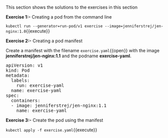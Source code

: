 This section shows the solutions to the exercises in this section

**Exercise 1:-** Creating a pod from the command line

`kubectl run --generator=run-pod/v1 exercise --image=jenniferstrej/jen-nginx:1.0`{{execute}}

**Exercise 2:-** Creating a pod manifest

Create a manifest with the filename `exercise.yaml`{{open}} with the image **jenniferstrej/jen-nginx:1.1** and the podname **exercise-yaml**. 

<pre class="file"
data-filename="exercise.yaml"
data-target="replace">
apiVersion: v1
kind: Pod
metadata:
  labels:
    run: exercise-yaml
  name: exercise-yaml
spec:
  containers:
  - image: jenniferstrej/jen-nginx:1.1
    name: exercise-yaml</pre>

**Exercise 3:-** Create the pod using the manifest

`kubectl apply -f exercise.yaml`{{execute}}